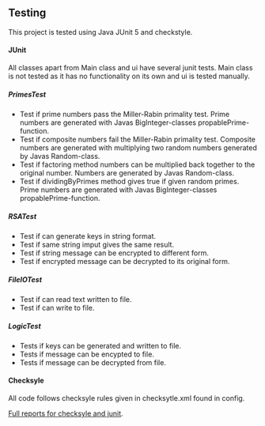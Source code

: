 ## Testing

This project is tested using Java JUnit 5 and checkstyle.

#### JUnit

All classes apart from Main class and ui have several junit tests. Main class is not tested as it has no functionality on its own and ui is tested manually.

##### PrimesTest

* Test if prime numbers pass the Miller-Rabin primality test. Prime numbers are generated with Javas BigInteger-classes propablePrime-function.
* Test if composite numbers fail the Miller-Rabin primality test. Composite numbers are generated with multiplying two random numbers generated by Javas Random-class.
* Test if factoring method numbers can be multiplied back together to the original number. Numbers are generated by Javas Random-class.
* Test if dividingByPrimes method gives true if given random primes. Prime numbers are generated with Javas BigInteger-classes propablePrime-function.


##### RSATest

* Test if can generate keys in string format. 
* Test if same string imput gives the same result.
* Test if string message can be encrypted to different form.
* Test if encrypted message can be decrypted to its original form.

##### FileIOTest

* Test if can read text written to file.
* Test if can write to file.

##### LogicTest

* Tests if keys can be generated and written to file.
* Tests if message can be encypted to file.
* Tests if message can be decrypted from file.


#### Checksyle

All code follows checksyle rules given in checksytle.xml found in config. 

[Full reports for checksyle and junit](https://github.com/Vesulius/RSA/tree/master/documentation/reports).